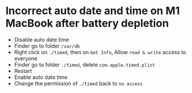 # Incorrect auto date and time on M1 MacBook after battery depletion

- Disable auto date time
- Finder go to folder `/var/db`
- Right click on `./timed`, then on `Get Info`, Allow `read & write` access to everyone
- Finder go to folder `./timed`, delete `com.apple.timed.plist`
- Restart
- Enable auto date time
- Change the permission of `./timed` back to `no access`
